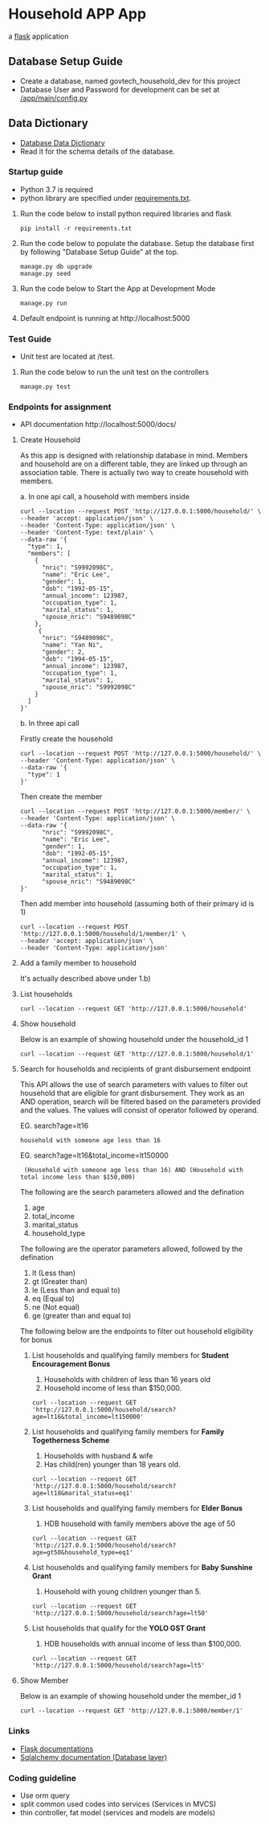 # Household APP App

a [flask](https://flask.palletsprojects.com/) application

  
## Database Setup Guide
* Create a database, named govtech_household_dev for this project
* Database User and Password for development can be set at [/app/main/config.py](app/main/config.py)

## Data Dictionary
* [Database Data Dictionary](database/data_dictionary.docx)
* Read it for the schema details of the database.


### Startup guide
* Python 3.7 is required
* python library are specified under [requirements.txt](requirements.txt).
1. Run the code below to install python required libraries and flask
    ```
    pip install -r requirements.txt
    ```
2. Run the code below to populate the database. Setup the database first by following "Database Setup Guide" at the top.
    ```
    manage.py db upgrade
    manage.py seed
    ```   
2. Run the code below to Start the App at Development Mode
    ```
    manage.py run
    ```
3. Default endpoint is running at http://localhost:5000 

### Test Guide
* Unit test are located at /test.
1. Run the code below to run the unit test on the controllers
    ```
    manage.py test
    ```

### Endpoints for assignment 
* API documentation http://localhost:5000/docs/
1. Create Household

    As this app is designed with relationship database in mind. Members and household are on a different table, they are linked up through an association table.
    There is actually two way to create household with members. 
    
    a. In one api call, a household with members inside
    ```
    curl --location --request POST 'http://127.0.0.1:5000/household/' \
    --header 'accept: application/json' \
    --header 'Content-Type: application/json' \
    --header 'Content-Type: text/plain' \
    --data-raw '{
      "type": 1,
      "members": [
        {
          "nric": "S9992098C",
          "name": "Eric Lee",
          "gender": 1,
          "dob": "1992-05-15",
          "annual_income": 123987,
          "occupation_type": 1,
          "marital_status": 1,
          "spouse_nric": "S9489098C"
        },
         {
          "nric": "S9489098C",
          "name": "Yan Ni",
          "gender": 2,
          "dob": "1994-05-15",
          "annual_income": 123987,
          "occupation_type": 1,
          "marital_status": 1,
          "spouse_nric": "S9992098C"
        }
      ]
    }'
    ```
    b. In three api call 
    
    Firstly create the household
    ```
    curl --location --request POST 'http://127.0.0.1:5000/household/' \
    --header 'Content-Type: application/json' \
    --data-raw '{
      "type": 1
    }'
    ```    
   
    Then create the member
    ```
    curl --location --request POST 'http://127.0.0.1:5000/member/' \
    --header 'Content-Type: application/json' \
    --data-raw '{
          "nric": "S9992098C",
          "name": "Eric Lee",
          "gender": 1,
          "dob": "1992-05-15",
          "annual_income": 123987,
          "occupation_type": 1,
          "marital_status": 1,
          "spouse_nric": "S9489098C"
    }'
    ```    
   
     Then add member into household (assuming both of their primary id is 1)
    ```   
    curl --location --request POST 'http://127.0.0.1:5000/household/1/member/1' \
    --header 'accept: application/json' \
    --header 'Content-Type: application/json'
    ```   
2.  Add a family member to household
    
    It's actually described above under 1.b)
    
3.  List households
    ```       
    curl --location --request GET 'http://127.0.0.1:5000/household'
    ```   
4.  Show household

    Below is an example of showing household under the household_id 1
    ```   
    curl --location --request GET 'http://127.0.0.1:5000/household/1' 
    ```      
5.  Search for households and recipients of grant disbursement endpoint

    This API allows the use of search parameters with values to filter out 
    household that are eligible for grant disbursement. They work as an AND operation,
    search will be filtered based on the parameters provided and the values.
    The values will consist of operator followed by operand. 
    
    EG. search?age=lt16
    ```         
    household with someone age less than 16
    ```         
    
    EG. search?age=lt16&total_income=lt150000
    ```   
     (Household with someone age less than 16) AND (Household with total income less than $150,000)
    ```       
    The following are the search parameters allowed and the defination
    
    1. age
    2. total_income
    3. marital_status
    4. household_type
    
    The following are the operator parameters allowed, followed by the defination
    
    1. lt   (Less than)
    2. gt   (Greater than)
    3. le   (Less than and equal to)
    4. eq   (Equal to)
    5. ne   (Not equal)
    6. ge   (greater than and equal to)
    
    The following below are the endpoints to filter out household eligibility for bonus
    
    1. List households and qualifying family members for <b>Student Encouragement Bonus</b>
        1. Households with children of less than 16 years old
        2. Household income of less than $150,000.

        ```   
        curl --location --request GET 'http://127.0.0.1:5000/household/search?age=lt16&total_income=lt150000'
        ```          
    
    2. List households and qualifying family members for <b>Family Togetherness Scheme</b>
        1. Households with husband & wife
        2. Has child(ren) younger than 18 years old.

        ```   
        curl --location --request GET 'http://127.0.0.1:5000/household/search?age=lt18&marital_status=eq1'
        ```                   
       
    3. List households and qualifying family members for <b>Elder Bonus</b>
        1. HDB household with family members above the age of 50

        ```   
        curl --location --request GET 'http://127.0.0.1:5000/household/search?age=gt50&household_type=eq1'
        ```           
                  
    4. List households and qualifying family members for <b>Baby Sunshine Grant</b>
        1. Household with young children younger than 5.

        ```   
       curl --location --request GET 'http://127.0.0.1:5000/household/search?age=lt50'
        ```
       
    5. List households that qualify for the <b>YOLO GST Grant</b>
        1. HDB households with annual income of less than $100,000.

        ```   
       curl --location --request GET 'http://127.0.0.1:5000/household/search?age=lt5'
        ```                 
6.  Show Member

    Below is an example of showing household under the member_id 1
    ```   
    curl --location --request GET 'http://127.0.0.1:5000/member/1' 
    ```       
### Links

+ [Flask documentations](https://flask.palletsprojects.com/en/1.1.x/)
+ [Sqlalchemy documentation (Database layer)](https://www.sqlalchemy.org/)

### Coding guideline

* Use orm query
* split common used codes into services (Services in MVCS)
* thin controller, fat model (services and models are models)




